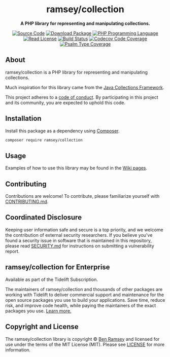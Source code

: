 <h1 align="center">ramsey/collection</h1>

<p align="center">
    <strong>A PHP library for representing and manipulating collections.</strong>
</p>

<p align="center">
    <a href="https://github.com/ramsey/collection"><img src="http://img.shields.io/badge/source-ramsey/collection-blue.svg?style=flat-square" alt="Source Code"></a>
    <a href="https://packagist.org/packages/ramsey/collection"><img src="https://img.shields.io/packagist/v/ramsey/collection.svg?style=flat-square&label=release" alt="Download Package"></a>
    <a href="https://php.net"><img src="https://img.shields.io/packagist/php-v/ramsey/collection.svg?style=flat-square&colorB=%238892BF" alt="PHP Programming Language"></a>
    <a href="https://github.com/ramsey/collection/blob/master/LICENSE"><img src="https://img.shields.io/packagist/l/ramsey/collection.svg?style=flat-square&colorB=darkcyan" alt="Read License"></a>
    <a href="https://github.com/ramsey/collection/actions/workflows/continuous-integration.yml"><img src="https://img.shields.io/github/actions/workflow/status/ramsey/collection/continuous-integration.yml?branch=main&logo=github&style=flat-square" alt="Build Status"></a>
    <a href="https://codecov.io/gh/ramsey/collection"><img src="https://img.shields.io/codecov/c/gh/ramsey/collection?label=codecov&logo=codecov&style=flat-square" alt="Codecov Code Coverage"></a>
    <a href="https://shepherd.dev/github/ramsey/collection"><img src="https://img.shields.io/endpoint?style=flat-square&url=https%3A%2F%2Fshepherd.dev%2Fgithub%2Framsey%2Fcollection%2Fcoverage" alt="Psalm Type Coverage"></a>
</p>

## About

ramsey/collection is a PHP library for representing and manipulating collections.

Much inspiration for this library came from the [Java Collections Framework][java].

This project adheres to a [code of conduct](CODE_OF_CONDUCT.md).
By participating in this project and its community, you are expected to
uphold this code.

## Installation

Install this package as a dependency using [Composer](https://getcomposer.org).

``` bash
composer require ramsey/collection
```

## Usage

Examples of how to use this library may be found in the
[Wiki pages](https://github.com/ramsey/collection/wiki/Examples).

## Contributing

Contributions are welcome! To contribute, please familiarize yourself with
[CONTRIBUTING.md](CONTRIBUTING.md).

## Coordinated Disclosure

Keeping user information safe and secure is a top priority, and we welcome the
contribution of external security researchers. If you believe you've found a
security issue in software that is maintained in this repository, please read
[SECURITY.md][] for instructions on submitting a vulnerability report.

## ramsey/collection for Enterprise

Available as part of the Tidelift Subscription.

The maintainers of ramsey/collection and thousands of other packages are working
with Tidelift to deliver commercial support and maintenance for the open source
packages you use to build your applications. Save time, reduce risk, and improve
code health, while paying the maintainers of the exact packages you use.
[Learn more.](https://tidelift.com/subscription/pkg/packagist-ramsey-collection?utm_source=undefined&utm_medium=referral&utm_campaign=enterprise&utm_term=repo)

## Copyright and License

The ramsey/collection library is copyright © [Ben Ramsey](https://benramsey.com)
and licensed for use under the terms of the
MIT License (MIT). Please see [LICENSE](LICENSE) for more information.


[java]: http://docs.oracle.com/javase/8/docs/technotes/guides/collections/dashboard
[security.md]: https://github.com/ramsey/collection/blob/main/SECURITY.md
